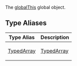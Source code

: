 The [globalThis](https://developer.mozilla.org/docs/Web/JavaScript/Reference/Global_Objects/globalThis) global object.

## Type Aliases

<table>
<thead>
<tr>
<th>Type Alias</th>
<th>Description</th>
</tr>
</thead>
<tbody>
<tr>
<td>

[TypedArray](type-aliases/TypedArray.md)

</td>
<td>

[TypedArray](https://developer.mozilla.org/docs/Web/JavaScript/Reference/Global_Objects/TypedArray)

</td>
</tr>
</tbody>
</table>
